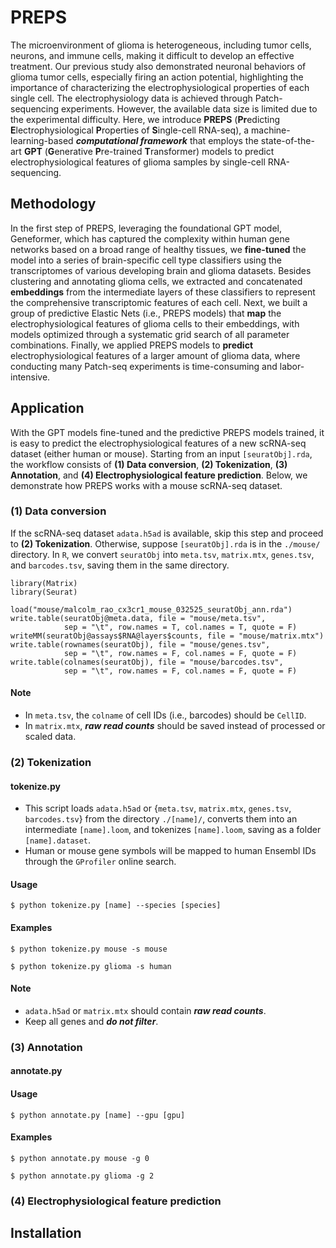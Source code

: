 # PREPS
The microenvironment of glioma is heterogeneous, including tumor cells, neurons, and immune cells, making it difficult to develop an effective treatment. Our previous study also demonstrated neuronal behaviors of glioma tumor cells, especially firing an action potential, highlighting the importance of characterizing the electrophysiological properties of each single cell. The electrophysiology data is achieved through Patch-sequencing experiments. However, the available data size is limited due to the experimental difficulty. Here, we introduce **PREPS** (**Pr**edicting **E**lectrophysiological **P**roperties of **S**ingle-cell RNA-seq), a machine-learning-based ***computational framework*** that employs the state-of-the-art **GPT** (**G**enerative **P**re-trained **T**ransformer) models to predict electrophysiological features of glioma samples by single-cell RNA-sequencing. 
  
## Methodology
In the first step of PREPS, leveraging the foundational GPT model, Geneformer, which has captured the complexity within human gene networks based on a broad range of healthy tissues, we **fine-tuned** the model into a series of brain-specific cell type classifiers using the transcriptomes of various developing brain and glioma datasets. Besides clustering and annotating glioma cells, we extracted and concatenated **embeddings** from the intermediate layers of these classifiers to represent the comprehensive transcriptomic features of each cell. Next, we built a group of predictive Elastic Nets (i.e., PREPS models) that **map** the electrophysiological features of glioma cells to their embeddings, with models optimized through a systematic grid search of all parameter combinations. Finally, we applied PREPS models to **predict** electrophysiological features of a larger amount of glioma data, where conducting many Patch-seq experiments is time-consuming and labor-intensive. 
  
## Application
With the GPT models fine-tuned and the predictive PREPS models trained, it is easy to predict the electrophysiological features of a new scRNA-seq dataset (either human or mouse). Starting from an input `[seuratObj].rda`, the workflow consists of **(1) Data conversion**, **(2) Tokenization**, **(3) Annotation**, and **(4) Electrophysiological feature prediction**. Below, we demonstrate how PREPS works with a mouse scRNA-seq dataset.
  
### (1) Data conversion
If the scRNA-seq dataset `adata.h5ad` is available, skip this step and proceed to **(2) Tokenization**. Otherwise, suppose `[seuratObj].rda` is in the `./mouse/` directory. In `R`, we convert `seuratObj` into `meta.tsv`, `matrix.mtx`, `genes.tsv`, and `barcodes.tsv`, saving them in the same directory.
```
library(Matrix)
library(Seurat)

load("mouse/malcolm_rao_cx3cr1_mouse_032525_seuratObj_ann.rda")
write.table(seuratObj@meta.data, file = "mouse/meta.tsv", 
            sep = "\t", row.names = T, col.names = T, quote = F)
writeMM(seuratObj@assays$RNA@layers$counts, file = "mouse/matrix.mtx")
write.table(rownames(seuratObj), file = "mouse/genes.tsv", 
            sep = "\t", row.names = F, col.names = F, quote = F)
write.table(colnames(seuratObj), file = "mouse/barcodes.tsv", 
            sep = "\t", row.names = F, col.names = F, quote = F)
```
#### Note
- In `meta.tsv`, the `colname` of cell IDs (i.e., barcodes) should be `CellID`.
- In `matrix.mtx`, ***raw read counts*** should be saved instead of processed or scaled data.

### (2) Tokenization
#### tokenize.py
- This script loads `adata.h5ad` or {`meta.tsv`, `matrix.mtx`, `genes.tsv`, `barcodes.tsv`} from the directory `./[name]/`, converts them into an intermediate `[name].loom`, and tokenizes `[name].loom`, saving as a folder `[name].dataset`.
- Human or mouse gene symbols will be mapped to human Ensembl IDs through the `GProfiler` online search.
  
#### Usage
`$ python tokenize.py [name] --species [species]`
  
#### Examples
`$ python tokenize.py mouse -s mouse`
  
`$ python tokenize.py glioma -s human`
  
#### Note
- `adata.h5ad` or `matrix.mtx` should contain ***raw read counts***.
- Keep all genes and ***do not filter***.

### (3) Annotation
#### annotate.py

#### Usage
`$ python annotate.py [name] --gpu [gpu]`

#### Examples
`$ python annotate.py mouse -g 0`
  
`$ python annotate.py glioma -g 2`

### (4) Electrophysiological feature prediction

## Installation

